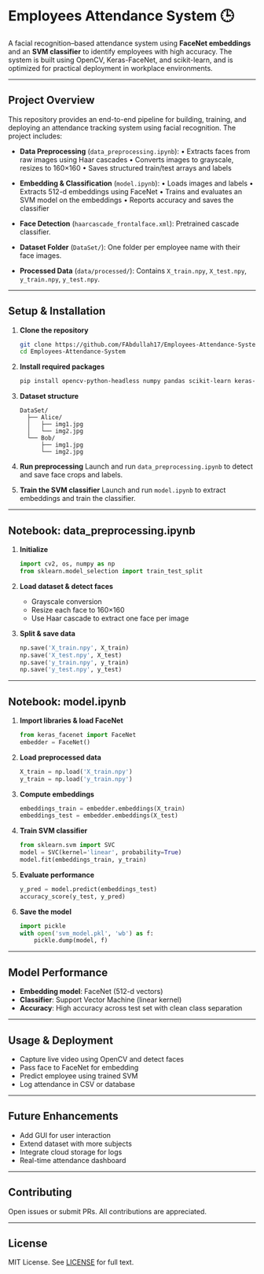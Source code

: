 # Employees Attendance System 🕒

A facial recognition–based attendance system using **FaceNet embeddings** and an **SVM classifier** to identify employees with high accuracy. The system is built using OpenCV, Keras-FaceNet, and scikit-learn, and is optimized for practical deployment in workplace environments.

---

## Project Overview

This repository provides an end-to-end pipeline for building, training, and deploying an attendance tracking system using facial recognition. The project includes:

* **Data Preprocessing** (`data_preprocessing.ipynb`):
  • Extracts faces from raw images using Haar cascades
  • Converts images to grayscale, resizes to 160×160
  • Saves structured train/test arrays and labels

* **Embedding & Classification** (`model.ipynb`):
  • Loads images and labels
  • Extracts 512-d embeddings using FaceNet
  • Trains and evaluates an SVM model on the embeddings
  • Reports accuracy and saves the classifier

* **Face Detection** (`haarcascade_frontalface.xml`): Pretrained cascade classifier.

* **Dataset Folder** (`DataSet/`): One folder per employee name with their face images.

* **Processed Data** (`data/processed/`): Contains `X_train.npy`, `X_test.npy`, `y_train.npy`, `y_test.npy`.

---

## Setup & Installation

1. **Clone the repository**

   ```bash
   git clone https://github.com/FAbdullah17/Employees-Attendance-System.git
   cd Employees-Attendance-System
   ```

2. **Install required packages**

   ```bash
   pip install opencv-python-headless numpy pandas scikit-learn keras-facenet tensorflow matplotlib tqdm
   ```

3. **Dataset structure**

   ```text
   DataSet/
     ├── Alice/
     │   ├── img1.jpg
     │   └── img2.jpg
     └── Bob/
         ├── img1.jpg
         └── img2.jpg
   ```

4. **Run preprocessing**
   Launch and run `data_preprocessing.ipynb` to detect and save face crops and labels.

5. **Train the SVM classifier**
   Launch and run `model.ipynb` to extract embeddings and train the classifier.

---

## Notebook: data\_preprocessing.ipynb

1. **Initialize**

   ```python
   import cv2, os, numpy as np
   from sklearn.model_selection import train_test_split
   ```

2. **Load dataset & detect faces**

   * Grayscale conversion
   * Resize each face to 160×160
   * Use Haar cascade to extract one face per image

3. **Split & save data**

   ```python
   np.save('X_train.npy', X_train)
   np.save('X_test.npy', X_test)
   np.save('y_train.npy', y_train)
   np.save('y_test.npy', y_test)
   ```

---

## Notebook: model.ipynb

1. **Import libraries & load FaceNet**

   ```python
   from keras_facenet import FaceNet
   embedder = FaceNet()
   ```

2. **Load preprocessed data**

   ```python
   X_train = np.load('X_train.npy')
   y_train = np.load('y_train.npy')
   ```

3. **Compute embeddings**

   ```python
   embeddings_train = embedder.embeddings(X_train)
   embeddings_test = embedder.embeddings(X_test)
   ```

4. **Train SVM classifier**

   ```python
   from sklearn.svm import SVC
   model = SVC(kernel='linear', probability=True)
   model.fit(embeddings_train, y_train)
   ```

5. **Evaluate performance**

   ```python
   y_pred = model.predict(embeddings_test)
   accuracy_score(y_test, y_pred)
   ```

6. **Save the model**

   ```python
   import pickle
   with open('svm_model.pkl', 'wb') as f:
       pickle.dump(model, f)
   ```

---

## Model Performance

* **Embedding model**: FaceNet (512-d vectors)
* **Classifier**: Support Vector Machine (linear kernel)
* **Accuracy**: High accuracy across test set with clean class separation

---

## Usage & Deployment

* Capture live video using OpenCV and detect faces
* Pass face to FaceNet for embedding
* Predict employee using trained SVM
* Log attendance in CSV or database

---

## Future Enhancements

* Add GUI for user interaction
* Extend dataset with more subjects
* Integrate cloud storage for logs
* Real-time attendance dashboard

---

## Contributing

Open issues or submit PRs. All contributions are appreciated.

---

## License

MIT License. See [LICENSE](LICENSE) for full text.
